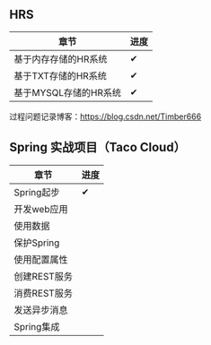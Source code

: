 ## HRS

| 章节                  | 进度 |
| --------------------- | ---- |
| 基于内存存储的HR系统  | ✔︎    |
| 基于TXT存储的HR系统   | ✔︎    |
| 基于MYSQL存储的HR系统 | ✔︎    |

过程问题记录博客：https://blog.csdn.net/Timber666

## Spring 实战项目（Taco Cloud）

| **章节**     | **进度** |
| ------------ | -------- |
| Spring起步   | ✔︎        |
| 开发web应用  |          |
| 使用数据     |          |
| 保护Spring   |          |
| 使用配置属性 |          |
| 创建REST服务 |          |
| 消费REST服务 |          |
| 发送异步消息 |          |
| Spring集成   |          |

